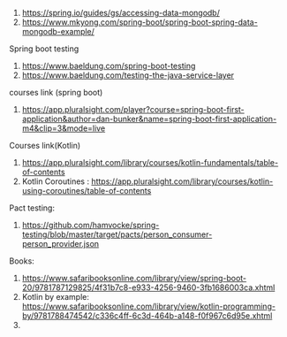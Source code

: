 1. https://spring.io/guides/gs/accessing-data-mongodb/
2. https://www.mkyong.com/spring-boot/spring-boot-spring-data-mongodb-example/

Spring boot testing 
1. https://www.baeldung.com/spring-boot-testing
2. https://www.baeldung.com/testing-the-java-service-layer


courses link (spring boot)
1. https://app.pluralsight.com/player?course=spring-boot-first-application&author=dan-bunker&name=spring-boot-first-application-m4&clip=3&mode=live


Courses link(Kotlin)
1. https://app.pluralsight.com/library/courses/kotlin-fundamentals/table-of-contents
2. Kotlin Coroutines : https://app.pluralsight.com/library/courses/kotlin-using-coroutines/table-of-contents

Pact testing: 
1. https://github.com/hamvocke/spring-testing/blob/master/target/pacts/person_consumer-person_provider.json

Books: 
1. https://www.safaribooksonline.com/library/view/spring-boot-20/9781787129825/4f31b7c8-e933-4256-9460-3fb1686003ca.xhtml
2. Kotlin by example: https://www.safaribooksonline.com/library/view/kotlin-programming-by/9781788474542/c336c4ff-6c3d-464b-a148-f0f967c6d95e.xhtml
3. 